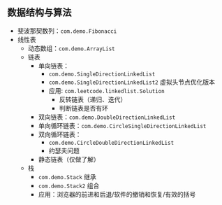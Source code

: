 ## 数据结构与算法

- 斐波那契数列：`com.demo.Fibonacci`
- 线性表
  + 动态数组：`com.demo.ArrayList`
  + 链表
    + 单向链表：
      * `com.demo.SingleDirectionLinkedList`
      * `com.demo.SingleDirectionLinkedList2` 虚拟头节点优化版本
      * 应用: `com.leetcode.linkedlist.Solution`
        - 反转链表（递归、迭代）
        - 判断链表是否有环
    + 双向链表：`com.demo.DoubleDirectionLinkedList`
    + 单向循环链表：`com.demo.CircleSingleDirectionLinkedList`
    + 双向循环链表：
      * `com.demo.CircleDoubleDirectionLinkedList`
      * 约瑟夫问题
    + 静态链表（仅做了解）
  + 栈
    + `com.demo.Stack` 继承
    + `com.demo.Stack2` 组合
    + 应用：浏览器的前进和后退/软件的撤销和恢复/有效的括号

